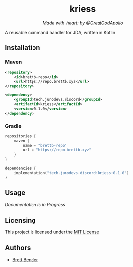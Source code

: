 <h1 align="center">kriess</h1>
<p align="center"><i>Made with :heart: by <a href="https://github.com/GreatGodApollo">@GreatGodApollo</a></i></p>

A reusable command handler for JDA, written in Kotlin

## Installation

### Maven
```xml
<repository>
    <id>brettb-repo</id>
    <url>https://repo.brettb.xyz</url>
</repository>
```

```xml
<dependency>
    <groupId>tech.junodevs.discord</groupId>
    <artifactId>kriess</artifactId>
    <version>0.1.0</version>
</dependency>
```

### Gradle
```kotlin
repositories {
    maven {
        name = "brettb-repo"
        url = "https://repo.brettb.xyz"
    }
}

dependencies {
    implementation("tech.junodevs.discord:kriess:0.1.0")
}
```

## Usage
*Documentation is in Progress*

## Licensing

This project is licensed under the [MIT License](https://choosealicense.com/licenses/mit/)

## Authors

* [Brett Bender](https://github.com/GreatGodApollo)
